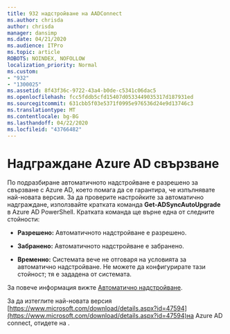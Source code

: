 ```yaml
---
title: 932 надстройване на AADConnect
ms.author: chrisda
author: chrisda
manager: dansimp
ms.date: 04/21/2020
ms.audience: ITPro
ms.topic: article
ROBOTS: NOINDEX, NOFOLLOW
localization_priority: Normal
ms.custom:
- "932"
- "1300025"
ms.assetid: 8f43f36c-9722-43a4-b0de-c5341c06dac5
ms.openlocfilehash: fcc5fddb5cfd15407d0533449035317d187931ed
ms.sourcegitcommit: 631cbb5f03e5371f0995e976536d24e9d13746c3
ms.translationtype: MT
ms.contentlocale: bg-BG
ms.lasthandoff: 04/22/2020
ms.locfileid: "43766482"
---
```

# <a name="upgrade-azure-ad-connect"></a>Надграждане Azure AD свързване

По подразбиране автоматичното надстройване е разрешено за свързване с Azure AD, което помага да се гарантира, че изпълнявате най-новата версия. За да проверите настройките за автоматично надграждане, използвайте кратката команда **Get-ADSyncAutoUpgrade** в Azure AD PowerShell. Кратката команда ще върне една от следните стойности:

- **Разрешено:** Автоматичното надстройване е разрешено.

- **Забранено:** Автоматичното надстройване е забранено.

- **Временно:** Системата вече не отговаря на условията за автоматично надстройване. Не можете да конфигурирате тази стойност; тя е зададена от системата.

За повече информация вижте [Автоматично надстройване](https://docs.microsoft.com/azure/active-directory/connect/active-directory-aadconnect-feature-automatic-upgrade).

За да изтеглите най-новата версия [https://www.microsoft.com/download/details.aspx?id=47594](https://www.microsoft.com/download/details.aspx?id=47594)на Azure AD connect, отидете на .
